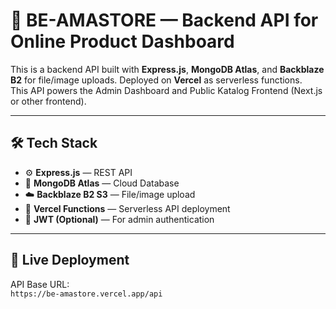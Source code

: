 # 🧠 BE-AMASTORE — Backend API for Online Product Dashboard

This is a backend API built with **Express.js**, **MongoDB Atlas**, and **Backblaze B2** for file/image uploads. Deployed on **Vercel** as serverless functions.  
This API powers the Admin Dashboard and Public Katalog Frontend (Next.js or other frontend).

---

## 🛠️ Tech Stack

- ⚙️ **Express.js** — REST API
- 🌱 **MongoDB Atlas** — Cloud Database
- ☁️ **Backblaze B2 S3** — File/image upload
- 🧪 **Vercel Functions** — Serverless API deployment
- 🔐 **JWT (Optional)** — For admin authentication

---

## 🚀 Live Deployment

API Base URL:  
`https://be-amastore.vercel.app/api`
